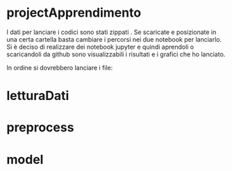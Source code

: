 # projectApprendimento

I dati per lanciare i codici sono stati zippati .
Se scaricate e posizionate in una certa cartella basta cambiare i percorsi nei due notebook per lanciarlo. Si è deciso di realizzare dei notebook jupyter e quindi aprendoli o scaricandoli da github sono visualizzabili i risultati e i grafici che ho lanciato.


In ordine si dovrebbero lanciare i file:
# letturaDati
# preprocess
# model
